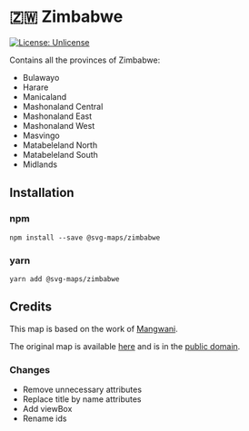 # 🇿🇼 Zimbabwe

[![License: Unlicense](https://img.shields.io/badge/license-Unlicense-blue.svg)](http://unlicense.org/)

Contains all the provinces of Zimbabwe:
* Bulawayo
* Harare
* Manicaland
* Mashonaland Central
* Mashonaland East
* Mashonaland West
* Masvingo
* Matabeleland North
* Matabeleland South
* Midlands

## Installation

### npm

`npm install --save @svg-maps/zimbabwe`

### yarn

`yarn add @svg-maps/zimbabwe`

## Credits

This map is based on the work of [Mangwani](https://commons.wikimedia.org/wiki/User:Mangwanani).

The original map is available [here](https://commons.wikimedia.org/wiki/File:Provinces_of_Zimbabwe.svg) and is in the [public domain](https://en.wikipedia.org/wiki/Public_domain).

### Changes

* Remove unnecessary attributes
* Replace title by name attributes
* Add viewBox
* Rename ids
